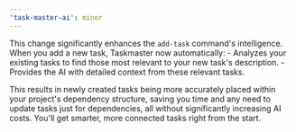 ```yaml
---
'task-master-ai': minor
---
```


This change significantly enhances the `add-task` command's intelligence. When you add a new task, Taskmaster now automatically:
    - Analyzes your existing tasks to find those most relevant to your new task's description.
    - Provides the AI with detailed context from these relevant tasks.

This results in newly created tasks being more accurately placed within your project's dependency structure, saving you time and any need to update tasks just for dependencies, all without significantly increasing AI costs. You'll get smarter, more connected tasks right from the start.
